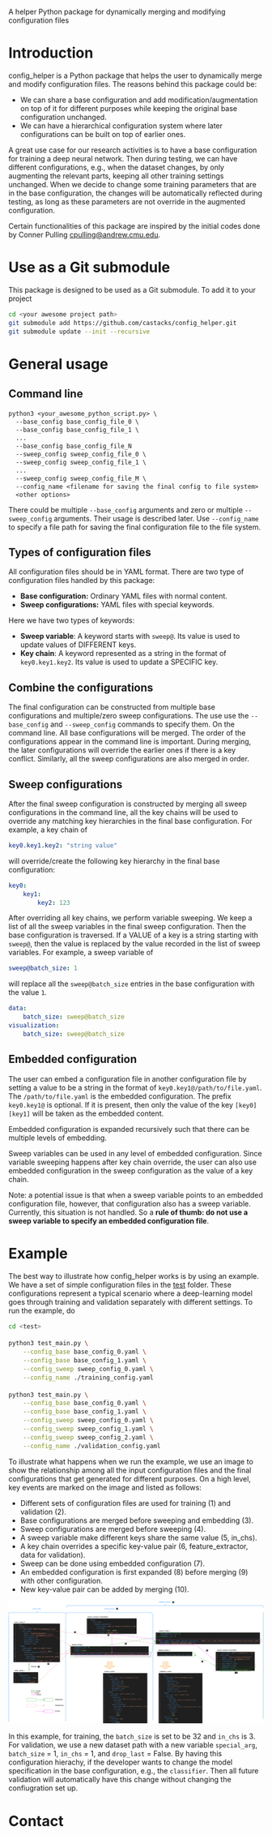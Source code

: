 
A helper Python package for dynamically merging and modifying configuration files

# Introduction

config_helper is a Python package that helps the user to dynamically merge and modify configuration
files. The reasons behind this package could be:

- We can share a base configuration and add modification/augmentation on top of it for different
  purposes while keeping the original base configuration unchanged.
- We can have a hierarchical configuration system where later configurations can be built on top of
  earlier ones.

A great use case for our research activities is to have a base configuration for training a deep
neural network. Then during testing, we can have different configurations, e.g., when the dataset
changes, by only augmenting the relevant parts, keeping all other training settings unchanged. When
we decide to change some training parameters that are in the base configuration, the changes will be
automatically reflected during testing, as long as these parameters are not override in the
augmented configuration. 

Certain functionalities of this package are inspired by the initial codes done by Conner Pulling
[cpulling@andrew.cmu.edu](mailto:cpulling@andrew.cmu.edu).

# Use as a Git submodule

This package is designed to be used as a Git submodule. To add it to your project

```bash
cd <your awesome project path>
git submodule add https://github.com/castacks/config_helper.git
git submodule update --init --recursive
```

# General usage

## Command line

```
python3 <your_awesome_python_script.py> \
  --base_config base_config_file_0 \
  --base_config base_config_file_1 \
  ...
  --base_config base_config_file_N
  --sweep_config sweep_config_file_0 \
  --sweep_config sweep_config_file_1 \
  ...
  --sweep_config sweep_config_file_M \
  --config_name <filename for saving the final config to file system>
  <other options>
```

There could be multiple `--base_config` arguments and zero or multiple `--sweep_config` arguments.
Their usage is described later. Use `--config_name` to specify a file path for saving the final configuration file to the file system.

## Types of configuration files

All configuration files should be in YAML format. There are two type of configuration files handled
by this package:

- __Base configuration:__ Ordinary YAML files with normal content.
- __Sweep configurations:__ YAML files with special keywords.

Here we have two types of keywords:

- __Sweep variable__: A keyword starts with `sweep@`. Its value is used to update values of
  DIFFERENT keys.
- __Key chain__: A keyword represented as a string in the format of `key0.key1.key2`. Its value is
  used to update a SPECIFIC key.

## Combine the configurations

The final configuration can be constructed from multiple base configurations and multiple/zero sweep
configurations. The use use the `--base_config` and `--sweep_config` commands to specify them. On
the command line. All base configurations will be merged. The order of the configurations appear in
the command line is important. During merging, the later configurations will override the earlier
ones if there is a key conflict. Similarly, all the sweep configurations are also merged in order.

## Sweep configurations

After the final sweep configuration is constructed by merging all sweep configurations in the
command line, all the key chains will be used to override any matching key hierarchies in the final
base configuration. For example, a key chain of

```yaml
key0.key1.key2: "string value"
```

will override/create the following key hierarchy in the final base configuration:

```yaml
key0:
    key1:
        key2: 123
```

After overriding all key chains, we perform variable sweeping. We keep a list of all the sweep
variables in the final sweep configuration. Then the base configuration is traversed. If a VALUE of
a key is a string starting with `sweep@`, then the value is replaced by the value recorded in the
list of sweep variables. For example, a sweep variable of

```yaml
sweep@batch_size: 1
```

will replace all the `sweep@batch_size` entries in the base configuration with the value `1`.

```yaml
data:
    batch_size: sweep@batch_size
visualization:
    batch_size: sweep@batch_size
```

## Embedded configuration

The user can embed a configuration file in another configuration file by setting a value to be a
string in the format of `key0.key1@/path/to/file.yaml`. The `/path/to/file.yaml` is the embedded
configuration. The prefix `key0.key1@` is optional. If it is present, then only the value of the key
`[key0][key1]` will be taken as the embedded content. 

Embedded configuration is expanded recursively such that there can be multiple levels of embedding.

Sweep variables can be used in any level of embedded configuration. Since variable sweeping happens
after key chain override, the user can also use embedded configuration in the sweep configuration as
the value of a key chain.

Note: a potential issue is that when a sweep variable points to an embedded configuration file,
however, that configuration also has a sweep variable. Currently, this situation is not handled. So
a __rule of thumb: do not use a sweep variable to specify an embedded configuration file__.

# Example

The best way to illustrate how config_helper works is by using an example. We have a set of 
simple configuration files in the [test](test) folder. These configurations represent a typical 
scenario where a deep-learning model goes through training and validation separately with 
different settings. To run the example, do

```bash
cd <test>

python3 test_main.py \
    --config_base base_config_0.yaml \
    --config_base base_config_1.yaml \
    --config_sweep sweep_config_0.yaml \
    --config_name ./training_config.yaml

python3 test_main.py \
    --config_base base_config_0.yaml \
    --config_base base_config_1.yaml \
    --config_sweep sweep_config_0.yaml \
    --config_sweep sweep_config_1.yaml \
    --config_sweep sweep_config_2.yaml \
    --config_name ./validation_config.yaml
```

To illustrate what happens when we run the example, we use an image to show the relationship among 
all the input configuration files and the final configurations that get generated for different 
purposes. On a high level, key events are marked on the image and listed as follows:

- Different sets of configuration files are used for training (1) and validation (2).
- Base configurations are merged before sweeping and embedding (3).
- Sweep configurations are merged before sweeping (4).
- A sweep variable make different keys share the same value (5, in_chs).
- A key chain overrides a specific key-value pair (6, feature_extractor, data for validation).
- Sweep can be done using embedded configuration (7).
- An embedded configuration is first expanded (8) before merging (9) with other configuration.
- New key-value pair can be added by merging (10).

![example](./doc/example.png)

In this example, for training, the `batch_size` is set to be 32 and `in_chs` is 3. For 
validation, we use a new dataset path with a new variable `special_arg`, `batch_size` = 1, 
`in_chs` = 1, and `drop_last` = False. By having this configuration hierachy, if the developer 
wants to change the model specification in the base configuration, e.g., the `classifier`. Then 
all future validation will automatically have this change without changing the confiugration set 
up.

# Contact

